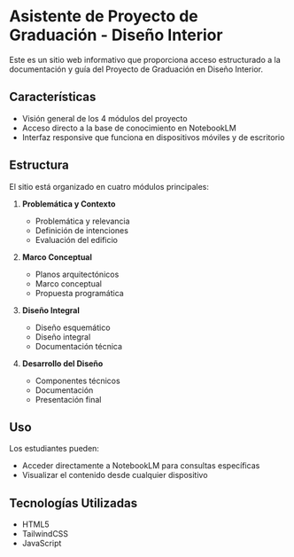 # Asistente de Proyecto de Graduación - Diseño Interior

Este es un sitio web informativo que proporciona acceso estructurado a la documentación y guía del Proyecto de Graduación en Diseño Interior.

## Características

- Visión general de los 4 módulos del proyecto
- Acceso directo a la base de conocimiento en NotebookLM
- Interfaz responsive que funciona en dispositivos móviles y de escritorio

## Estructura

El sitio está organizado en cuatro módulos principales:

1. **Problemática y Contexto**
   - Problemática y relevancia
   - Definición de intenciones
   - Evaluación del edificio

2. **Marco Conceptual**
   - Planos arquitectónicos
   - Marco conceptual
   - Propuesta programática

3. **Diseño Integral**
   - Diseño esquemático
   - Diseño integral
   - Documentación técnica

4. **Desarrollo del Diseño**
   - Componentes técnicos
   - Documentación
   - Presentación final

## Uso

Los estudiantes pueden:
- Acceder directamente a NotebookLM para consultas específicas
- Visualizar el contenido desde cualquier dispositivo

## Tecnologías Utilizadas

- HTML5
- TailwindCSS
- JavaScript
